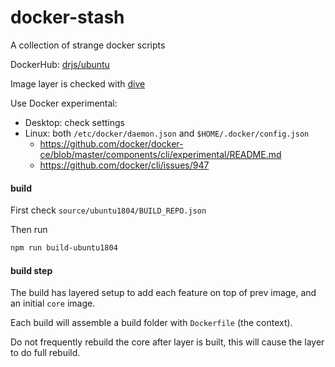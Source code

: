 # docker-stash

A collection of strange docker scripts

DockerHub: [drjs/ubuntu](https://hub.docker.com/r/drjs/ubuntu)

Image layer is checked with [dive](https://github.com/wagoodman/dive)

Use Docker experimental:
- Desktop: check settings
- Linux: both `/etc/docker/daemon.json` and `$HOME/.docker/config.json`
  - https://github.com/docker/docker-ce/blob/master/components/cli/experimental/README.md
  - https://github.com/docker/cli/issues/947

#### build

First check `source/ubuntu1804/BUILD_REPO.json`

Then run
```bash
npm run build-ubuntu1804
```

#### build step

The build has layered setup to add each feature on top of prev image,
and an initial `core` image.

Each build will assemble a build folder with `Dockerfile` (the context).

Do not frequently rebuild the core after layer is built,
this will cause the layer to do full rebuild.
